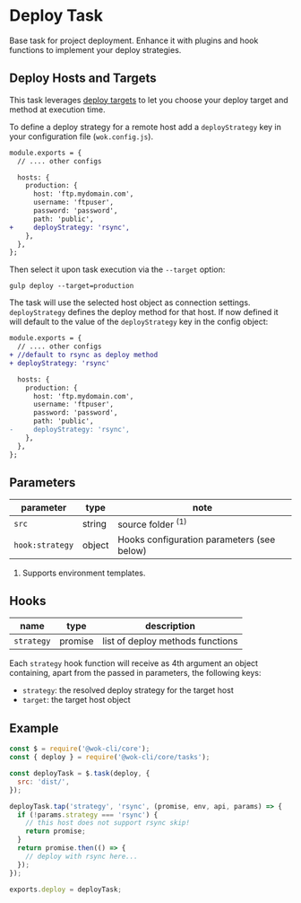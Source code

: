 # Deploy Task

Base task for project deployment. Enhance it with plugins and hook functions to implement your deploy strategies.

## Deploy Hosts and Targets

This task leverages [deploy targets](packages/core/cli#deploy-hosts-and-targets) to let you choose your deploy target and method at execution time.

To define a deploy strategy for a remote host add a `deployStrategy` key in your configuration file (`wok.config.js`).

```diff
module.exports = {
  // .... other configs

  hosts: {
    production: {
      host: 'ftp.mydomain.com',
      username: 'ftpuser',
      password: 'password',
      path: 'public',
+     deployStrategy: 'rsync',
    },
  },
};
```

Then select it upon task execution via the `--target` option:

```
gulp deploy --target=production
```

The task will use the selected host object as connection settings. `deployStrategy` defines the deploy method for that host. If now defined it will default to the value of the `deployStrategy` key in the config object:

```diff
module.exports = {
  // .... other configs
+ //default to rsync as deploy method
+ deployStrategy: 'rsync'

  hosts: {
    production: {
      host: 'ftp.mydomain.com',
      username: 'ftpuser',
      password: 'password',
      path: 'public',
-     deployStrategy: 'rsync',
    },
  },
};
```

## Parameters

| parameter       | type   | note                                       |
| --------------- | ------ | ------------------------------------------ |
| `src`           | string | source folder <sup>(1)</sup>               |
| `hook:strategy` | object | Hooks configuration parameters (see below) |

1. Supports environment templates.

[1]: https://gulpjs.com/docs/en/api/concepts#globs

## Hooks

| name       | type    | description                      |
| ---------- | ------- | -------------------------------- |
| `strategy` | promise | list of deploy methods functions |

Each `strategy` hook function will receive as 4th argument an object containing, apart from the passed in parameters, the following keys:

- `strategy`: the resolved deploy strategy for the target host
- `target`: the target host object

## Example

```js
const $ = require('@wok-cli/core');
const { deploy } = require('@wok-cli/core/tasks');

const deployTask = $.task(deploy, {
  src: 'dist/',
});

deployTask.tap('strategy', 'rsync', (promise, env, api, params) => {
  if (!params.strategy === 'rsync') {
    // this host does not support rsync skip!
    return promise;
  }
  return promise.then(() => {
    // deploy with rsync here...
  });
});

exports.deploy = deployTask;
```
